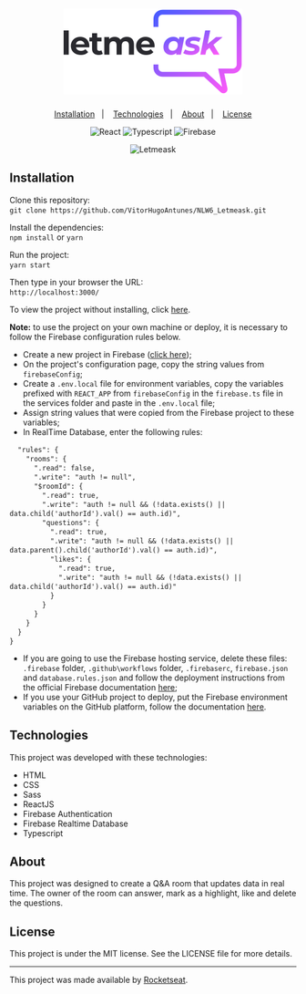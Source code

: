 <h1 align="center">
  <img src="https://github.com/VitorHugoAntunes/NLW6_Letmeask/blob/main/src/assets/images/logo.svg" alt="Letmeask logo" />
</h1>

<p align="center">
  <a href="#installation">Installation</a>&nbsp;&nbsp;&nbsp;|&nbsp;&nbsp;&nbsp;
  <a href="#technologies">Technologies</a>&nbsp;&nbsp;&nbsp;|&nbsp;&nbsp;&nbsp;
  <a href="#about">About</a>&nbsp;&nbsp;&nbsp;|&nbsp;&nbsp;&nbsp;
  <a href="#license">License</a>
</p>

<p align="center">
 <img src="https://img.shields.io/badge/React-17.0.2-blue" alt="React" />
 <img src="https://img.shields.io/badge/Typescript-4.1.2-blue" alt="Typescript" />
 <img src="https://img.shields.io/badge/Firebase-%5E8.6.8-yellow" alt="Firebase" />
</p>

<p align="center">
  <img alt="Letmeask" src="https://github.com/VitorHugoAntunes/NLW6_Letmeask/blob/main/src/assets/LetmeaskPresentation.gif" width="720px">
</p>

<h2 id="installation">Installation</h2>	

Clone this repository: </br>
```git clone https://github.com/VitorHugoAntunes/NLW6_Letmeask.git``` </br>

Install the dependencies: </br> 
```npm install``` or ```yarn``` </br>

Run the project: </br> 
```yarn start``` </br>

Then type in your browser the URL: </br> 
```http://localhost:3000/``` </br>

To view the project without installing, click [here](https://letmeask-6eacd.web.app/).

<strong>Note:</strong> to use the project on your own machine or deploy, it is necessary to follow the Firebase configuration rules below.

- Create a new project in Firebase (<a href="https://console.firebase.google.com/u/0/?hl=pt-br">click here</a>); 
- On the project's configuration page, copy the string values ​​from `firebaseConfig`;
- Create a `.env.local` file for environment variables, copy the variables prefixed with `REACT_APP` from `firebaseConfig` in the `firebase.ts` file in the services folder and paste in the `.env.local` file;
- Assign string values ​​that were copied from the Firebase project to these variables;
- In RealTime Database, enter the following rules:
	
```{
  "rules": {
    "rooms": {
      ".read": false,
      ".write": "auth != null",
      "$roomId": {
        ".read": true,
        ".write": "auth != null && (!data.exists() || data.child('authorId').val() == auth.id)",
        "questions": {
          ".read": true,
          ".write": "auth != null && (!data.exists() || data.parent().child('authorId').val() == auth.id)",
          "likes": {
            ".read": true,
            ".write": "auth != null && (!data.exists() || data.child('authorId').val() == auth.id)"
          }
        }
      }
    }
  }
}
```
- If you are going to use the Firebase hosting service, delete these files: `.firebase` folder, `.github\workflows` folder, `.firebaserc`, `firebase.json` and `database.rules.json` and follow the deployment instructions from the official Firebase documentation <a href="https://console.firebase.google.com/u/0/project/teste-64e4d/hosting/sites?hl=pt-br">here</a>;
- If you use your GitHub project to deploy, put the Firebase environment variables on the GitHub platform, follow the documentation <a href="https://docs.github.com/pt/actions/reference/environment-variables">here</a>. 

<h2 id="technologies">Technologies</h2>

This project was developed with these technologies:

- HTML
- CSS
- Sass
- ReactJS
- Firebase Authentication
- Firebase Realtime Database
- Typescript

<h2 id="about">About</h2>
<p>This project was designed to create a Q&A room that updates data in real time. The owner of the room can answer, mark as a highlight, like and delete the questions.</p>

<h2 id="license">License</h2>
<p>This project is under the MIT license. See the LICENSE file for more details.</p>

---
This project was made available by [Rocketseat](https://github.com/Rocketseat).
